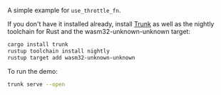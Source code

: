 A simple example for `use_throttle_fn`.

If you don't have it installed already, install [Trunk](https://trunkrs.dev/)
as well as the nightly toolchain for Rust and the wasm32-unknown-unknown target:

```bash
cargo install trunk
rustup toolchain install nightly
rustup target add wasm32-unknown-unknown
```

To run the demo:

```bash
trunk serve --open
```
